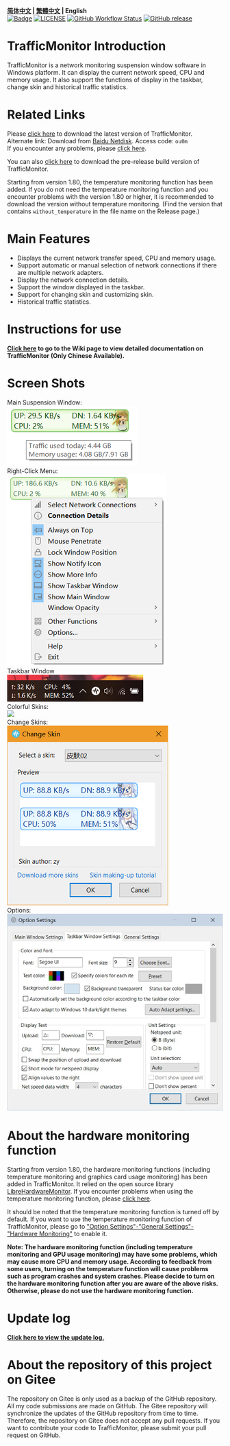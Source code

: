 **[简体中文](./README.md) | [繁體中文](./README_zh-tw.md) | English**<br>
[![Badge](https://img.shields.io/badge/link-996.icu-%23FF4D5B.svg?style=flat-square)](https://996.icu/#/en_US)
[![LICENSE](https://img.shields.io/badge/license-Anti%20996-blue.svg?style=flat-square)](https://github.com/996icu/996.ICU/blob/master/LICENSE)
[![GitHub Workflow Status](https://img.shields.io/github/workflow/status/zhongyang219/TrafficMonitor/Release%20CI?label=Release%20CI&logo=github&style=flat-square)](https://github.com/zhongyang219/TrafficMonitor/actions?query=workflow:"Release+CI")
[![GitHub release](https://img.shields.io/github/release/zhongyang219/TrafficMonitor.svg?style=flat-square)](https://github.com/zhongyang219/TrafficMonitor/releases/latest)

# TrafficMonitor Introduction
TrafficMonitor is a network monitoring suspension window software in Windows platform. It can display the current network speed, CPU and memory usage. It also support the functions of display in the taskbar, change skin and historical traffic statistics. 

# Related Links

Please [click here](https://github.com/zhongyang219/TrafficMonitor/releases/latest) to download the latest version of TrafficMonitor.<br>
Alternate link: Download from [Baidu Netdisk](https://pan.baidu.com/s/15PMt7s-ASpyDwtS__4cUhg). Access code: `ou0m`<br>
If you encounter any problems, please [click here](https://github.com/zhongyang219/TrafficMonitor/blob/master/Help_en-us.md).<br>

You can also [click here](https://github.com/zhongyang219/TrafficMonitor/actions?query=workflow:"Release+CI") to download the pre-release build version of TrafficMonitor.

Starting from version 1.80,  the temperature monitoring function has been added. If you do not need the temperature monitoring function and you encounter problems with the version 1.80 or higher, it is recommended to download the version without temperature monitoring. (Find the version that contains `without_temperature` in the file name on the Release page.)

# Main Features
* Displays the current network transfer speed, CPU and memory usage.<br>
* Support automatic or manual selection of network connections if there are multiple network adapters.<br>
* Display the network connection details.<br>
* Support the window displayed in the taskbar.<br>
* Support for changing skin and customizing skin.<br>
* Historical traffic statistics.<br>
# Instructions for use

**[Click here](https://github.com/zhongyang219/TrafficMonitor/wiki) to go to the Wiki page to view detailed documentation on TrafficMonitor (Only Chinese Available).**

# Screen Shots

Main Suspension Window:<br>
![](./Screenshots/en_us/main1.png)<br>
Right-Click Menu:<br>
![](./Screenshots/en_us/main.png)<br>
Taskbar Window<br>
![](./Screenshots/en_us/taskbar.png)<br>
Colorful Skins:<br>
![](./Screenshots/skins.PNG)<br>
Change Skins:<br>
![](./Screenshots/en_us/selecte_skin.png)<br>
Options:<br>
<img src="./Screenshots/en_us/option.jpg" style="zoom:80%;" /><br>

# About the hardware monitoring function

Starting from version 1.80,  the hardware monitoring functions (including temperature monitoring and graphics card usage monitoring) has been added in TrafficMonitor. It relied on the  open source library [LibreHardwareMonitor](https://github.com/LibreHardwareMonitor/LibreHardwareMonitor). If you encounter problems when using the temperature monitoring function, please [click here](https://github.com/zhongyang219/TrafficMonitor/blob/master/Help_en-us.md#13-about-the-temperature-monitoring-of-trafficmonitor). 

It should be noted that the temperature monitoring function is turned off by default. If you want to use the temperature monitoring function of TrafficMonitor, please go to ["Option Settings"-"General Settings"-"Hardware Monitoring"](https://github.com/zhongyang219/TrafficMonitor/wiki/选项设置#硬件监控) to enable it.

**Note: The hardware monitoring function (including temperature monitoring and GPU usage monitoring) may have some problems, which may cause more CPU and memory usage. According to feedback from some users, turning on the temperature function will cause problems such as program crashes and system crashes. Please decide to turn on the hardware monitoring function after you are aware of the above risks. Otherwise, please do not use the hardware monitoring function.**

# Update log

**[Click here to view the update log.](./UpdateLog/update_log_en-us.md)**

# About the repository of this project on Gitee

The repository on Gitee is only used as a backup of the GitHub repository. All my code submissions are made on GitHub. The Gitee repository will synchronize the updates of the GitHub repository from time to time. Therefore, the repository on Gitee does not accept any pull requests. If you want to contribute your code to TrafficMonitor, please submit your pull request on GitHub.
